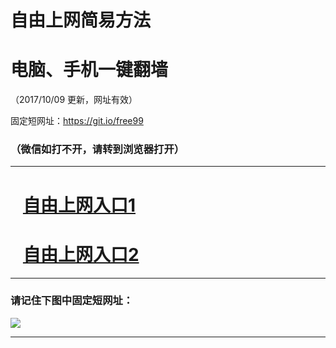 ﻿# 自由上网简易方法

# 电脑、手机一键翻墙

（2017/10/09 更新，网址有效）

固定短网址：https://git.io/free99

### （微信如打不开，请转到浏览器打开）


***





# &nbsp;&nbsp; <a href="http://ft657517231.fwq-tz-1001.info/fwqtz01.html?t=10090015145 " target="_blank">自由上网入口1</a>
# &nbsp;&nbsp; <a href="http://ft3015782.fwq-tz-1002.info/fwqtz02.html?t=100900125087 " target="_blank">自由上网入口2</a>
***

### 请记住下图中固定短网址：

<img src="https://s3-us-west-2.amazonaws.com/fwq-1001/yjfq-20170905okok.png" /> 


***

